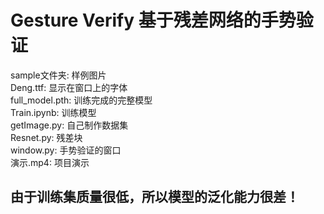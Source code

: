 # Gesture Verify 基于残差网络的手势验证

sample文件夹: 样例图片  
Deng.ttf: 显示在窗口上的字体  
full_model.pth: 训练完成的完整模型  
Train.ipynb: 训练模型  
getImage.py: 自己制作数据集  
Resnet.py: 残差块  
window.py: 手势验证的窗口  
演示.mp4: 项目演示

## 由于训练集质量很低，所以模型的泛化能力很差！
